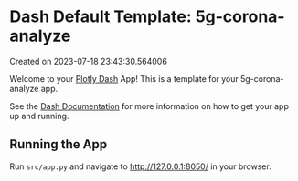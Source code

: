 # Dash Default Template: 5g-corona-analyze

Created on 2023-07-18 23:43:30.564006

Welcome to your [Plotly Dash](https://plotly.com/dash/) App! This is a template for your 5g-corona-analyze app.

See the [Dash Documentation](https://dash.plotly.com/introduction) for more information on how to get your app up and running.

## Running the App

Run `src/app.py` and navigate to http://127.0.0.1:8050/ in your browser.